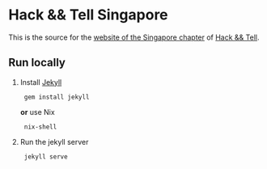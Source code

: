 # Hack && Tell Singapore

This is the source for the [website of the Singapore chapter][htsg] of [Hack && Tell][ht].

## Run locally

1. Install [Jekyll][]

        gem install jekyll
        
   **or** use Nix
   
        nix-shell

2. Run the jekyll server

        jekyll serve

[ht]: https://hackandtell.org/
[htsg]: https://sg.hackandtell.org/
[Jekyll]: https://jekyllrb.com
